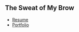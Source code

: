 ## The Sweat of My Brow 
- [Resume](https://origamifolds.github.io/resume/)
- [Portfolio](https://origamifolds.github.io/Portfolio/) 
